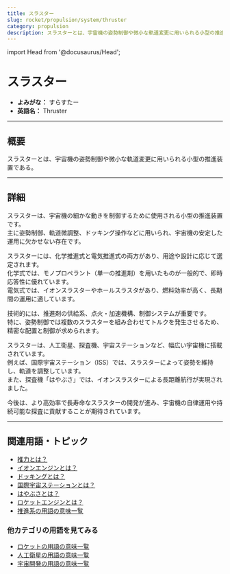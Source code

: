 ```yaml
---
title: スラスター
slug: rocket/propulsion/system/thruster
category: propulsion
description: スラスターとは、宇宙機の姿勢制御や微小な軌道変更に用いられる小型の推進装置である。
---
```


import Head from '@docusaurus/Head';

<Head>
  <script type="application/ld+json">
    {`{
      "@context": "https://schema.org",
      "@type": "DefinedTerm",
      "name": "スラスター",
      "inDefinedTermSet": "https://www.space-portal.org",
      "termCode": "rocket/propulsion/system/thruster",
      "description": "スラスターとは、宇宙機の姿勢制御や微小な軌道変更に用いられる小型の推進装置である。",
      "url": "https://www.space-portal.org/docs/rocket/propulsion/system/thruster"
    }`}
  </script>
</Head>

# スラスター

- **よみがな：** すらすたー  
- **英語名：** Thruster  

---

## 概要

スラスターとは、宇宙機の姿勢制御や微小な軌道変更に用いられる小型の推進装置である。

---

## 詳細

スラスターは、宇宙機の細かな動きを制御するために使用される小型の推進装置です。  
主に姿勢制御、軌道微調整、ドッキング操作などに用いられ、宇宙機の安定した運用に欠かせない存在です。  

スラスターには、化学推進式と電気推進式の両方があり、用途や設計に応じて選定されます。  
化学式では、モノプロペラント（単一の推進剤）を用いたものが一般的で、即時応答性に優れています。  
電気式では、イオンスラスターやホールスラスタがあり、燃料効率が高く、長期間の運用に適しています。  

技術的には、推進剤の供給系、点火・加速機構、制御システムが重要です。  
特に、姿勢制御では複数のスラスターを組み合わせてトルクを発生させるため、精密な配置と制御が求められます。  

スラスターは、人工衛星、探査機、宇宙ステーションなど、幅広い宇宙機に搭載されています。  
例えば、国際宇宙ステーション（ISS）では、スラスターによって姿勢を維持し、軌道を調整しています。  
また、探査機「はやぶさ」では、イオンスラスターによる長距離航行が実現されました。  

今後は、より高効率で長寿命なスラスターの開発が進み、宇宙機の自律運用や持続可能な探査に貢献することが期待されています。

---

## 関連用語・トピック

- [推力とは？](rocket/propulsion/system/thrust)
- [イオンエンジンとは？](rocket/propulsion/type/ion-engine)
- [ドッキングとは？](glossary/docking)
- [国際宇宙ステーションとは？](satellite/index/iss)
- [はやぶさとは？](explorer/mission/hayabusa)
- [ロケットエンジンとは？](rocket/propulsion/rocket-engine)
- [推進系の用語の意味一覧](category/propulsion)

### 他カテゴリの用語を見てみる
- [ロケットの用語の意味一覧](category/rocket)
- [人工衛星の用語の意味一覧](category/satellite)
- [宇宙開発の用語の意味一覧](category/glossary)